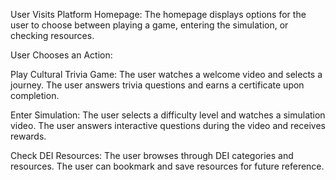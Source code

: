 User Visits Platform Homepage:
The homepage displays options for the user to choose between playing a game, entering the simulation, or checking resources.

User Chooses an Action:

Play Cultural Trivia Game:
The user watches a welcome video and selects a journey.
The user answers trivia questions and earns a certificate upon completion.

Enter Simulation:
The user selects a difficulty level and watches a simulation video.
The user answers interactive questions during the video and receives rewards.

Check DEI Resources:
The user browses through DEI categories and resources.
The user can bookmark and save resources for future reference.

